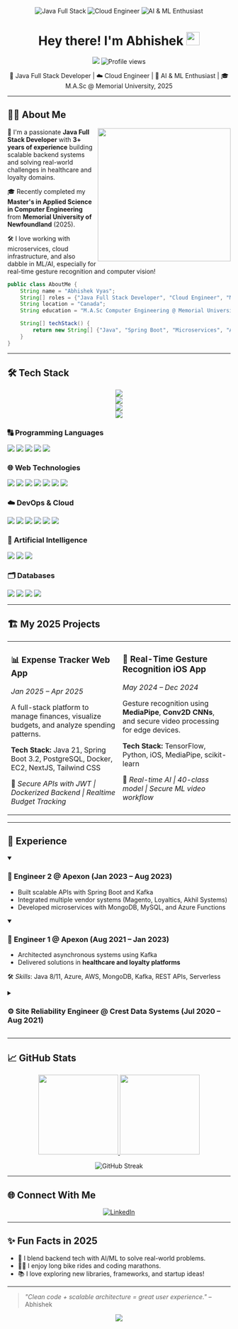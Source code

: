<p align="center">
  <img src="https://img.shields.io/badge/Java-Full%20Stack-orange?style=for-the-badge&logo=java" alt="Java Full Stack">
  <img src="https://img.shields.io/badge/Cloud-Engineer-blue?style=for-the-badge&logo=icloud" alt="Cloud Engineer">
  <img src="https://img.shields.io/badge/AI%20%26%20ML-Enthusiast-green?style=for-the-badge&logo=tensorflow" alt="AI & ML Enthusiast">
</p>

<h1 align="center">Hey there! I'm Abhishek <img src="https://raw.githubusercontent.com/MartinHeinz/MartinHeinz/master/wave.gif" width="30px"></h1>

<p align="center">
  <a href="https://www.linkedin.com/in/abhishekvvyas"><img src="https://img.shields.io/badge/LinkedIn-0077B5?style=flat&logo=linkedin&logoColor=white"></a>
  <!-- <a href="https://your-portfolio-link.com"><img src="https://img.shields.io/badge/Portfolio-FF5722?style=flat&logo=google-chrome&logoColor=white"></a> -->
  <img src="https://komarev.com/ghpvc/?username=abhishek08vyas&style=flat&color=brightgreen" alt="Profile views">
</p>

<p align="center">
🚀 Java Full Stack Developer | ☁️ Cloud Engineer | 🧠 AI & ML Enthusiast | 🎓 M.A.Sc @ Memorial University, 2025
</p>

---

## 🧑‍💻 About Me

<img align="right" width="300" src="https://media.giphy.com/media/qgQUggAC3Pfv687qPC/giphy.gif"/>

🌟 I'm a passionate **Java Full Stack Developer** with **3+ years of experience** building scalable backend systems and solving real-world challenges in healthcare and loyalty domains.

🎓 Recently completed my **Master's in Applied Science in Computer Engineering** from **Memorial University of Newfoundland** (2025).

🛠️ I love working with microservices, cloud infrastructure, and also dabble in ML/AI, especially for real-time gesture recognition and computer vision!

```java
public class AboutMe {
    String name = "Abhishek Vyas";
    String[] roles = {"Java Full Stack Developer", "Cloud Engineer", "ML Enthusiast"};
    String location = "Canada";
    String education = "M.A.Sc Computer Engineering @ Memorial University";

    String[] techStack() {
        return new String[] {"Java", "Spring Boot", "Microservices", "AWS", "Azure", "React"};
    }
}
```

---

## 🛠️ Tech Stack

<p align="center">
  <img src="https://skillicons.dev/icons?i=java,python,js,kotlin,ts" /> <!-- Programming Languages -->
  <br>
  <img src="https://skillicons.dev/icons?i=spring,react,nextjs,tailwind,kafka,maven" /> <!-- Web Technologies -->
  <br>
  <img src="https://skillicons.dev/icons?i=aws,azure,docker,jenkins,git,kubernetes" /> <!-- DevOps & Cloud -->
  <br>
  <img src="https://skillicons.dev/icons?i=mongodb,mysql,postgres,redis" /> <!-- Databases -->
</p>

### 🔠 Programming Languages

<p>
  <img src="https://img.shields.io/badge/Java-ED8B00?style=for-the-badge&logo=openjdk&logoColor=white">
  <img src="https://img.shields.io/badge/Python-3776AB?style=for-the-badge&logo=python&logoColor=white">
  <img src="https://img.shields.io/badge/JavaScript-F7DF1E?style=for-the-badge&logo=javascript&logoColor=black">
  <img src="https://img.shields.io/badge/TypeScript-007ACC?style=for-the-badge&logo=typescript&logoColor=white">
  <img src="https://img.shields.io/badge/Shell_Script-121011?style=for-the-badge&logo=gnu-bash&logoColor=white">
</p>

### 🌐 Web Technologies

<p>
  <img src="https://img.shields.io/badge/Spring-6DB33F?style=for-the-badge&logo=spring&logoColor=white">
  <img src="https://img.shields.io/badge/Spring_Boot-6DB33F?style=for-the-badge&logo=spring-boot&logoColor=white">
  <img src="https://img.shields.io/badge/React-20232A?style=for-the-badge&logo=react&logoColor=61DAFB">
  <img src="https://img.shields.io/badge/Next.js-000000?style=for-the-badge&logo=next.js&logoColor=white">
  <img src="https://img.shields.io/badge/Tailwind_CSS-38B2AC?style=for-the-badge&logo=tailwind-css&logoColor=white">
  <img src="https://img.shields.io/badge/Apache_Kafka-231F20?style=for-the-badge&logo=apache-kafka&logoColor=white">
  <img src="https://img.shields.io/badge/Maven-C71A36?style=for-the-badge&logo=apache-maven&logoColor=white">
</p>

### ☁️ DevOps & Cloud

<p>
  <img src="https://img.shields.io/badge/AWS-232F3E?style=for-the-badge&logo=amazon-aws&logoColor=white">
  <img src="https://img.shields.io/badge/Azure-0089D6?style=for-the-badge&logo=microsoft-azure&logoColor=white">
  <img src="https://img.shields.io/badge/Docker-2CA5E0?style=for-the-badge&logo=docker&logoColor=white">
  <img src="https://img.shields.io/badge/Jenkins-D24939?style=for-the-badge&logo=jenkins&logoColor=white">
  <img src="https://img.shields.io/badge/Git-F05032?style=for-the-badge&logo=git&logoColor=white">
  <img src="https://img.shields.io/badge/Kubernetes-326CE5?style=for-the-badge&logo=kubernetes&logoColor=white">
</p>

### 🧠 Artificial Intelligence

<p>
  <img src="https://img.shields.io/badge/TensorFlow-FF6F00?style=for-the-badge&logo=tensorflow&logoColor=white">
  <img src="https://img.shields.io/badge/scikit_learn-F7931E?style=for-the-badge&logo=scikit-learn&logoColor=white">
  <img src="https://img.shields.io/badge/MediaPipe-4285F4?style=for-the-badge&logo=google&logoColor=white">
</p>

### 🗂️ Databases

<p>
  <img src="https://img.shields.io/badge/MongoDB-4EA94B?style=for-the-badge&logo=mongodb&logoColor=white">
  <img src="https://img.shields.io/badge/MySQL-005C84?style=for-the-badge&logo=mysql&logoColor=white">
  <img src="https://img.shields.io/badge/PostgreSQL-316192?style=for-the-badge&logo=postgresql&logoColor=white">
  <img src="https://img.shields.io/badge/Redis-DC382D?style=for-the-badge&logo=redis&logoColor=white">
</p>

---

## 🏗️ My 2025 Projects

<table>
  <tr>
    <td width="50%" valign="top">
      <h3>📊 Expense Tracker Web App</h3>
      <p><em>Jan 2025 – Apr 2025</em></p>
      <p>A full-stack platform to manage finances, visualize budgets, and analyze spending patterns.</p>
      <p><strong>Tech Stack:</strong> Java 21, Spring Boot 3.2, PostgreSQL, Docker, EC2, NextJS, Tailwind CSS</p>
      <p>📌 <em>Secure APIs with JWT | Dockerized Backend | Realtime Budget Tracking</em></p>
    </td>
    <td width="50%" valign="top">
      <h3>🤖 Real-Time Gesture Recognition iOS App</h3>
      <p><em>May 2024 – Dec 2024</em></p>
      <p>Gesture recognition using <strong>MediaPipe</strong>, <strong>Conv2D CNNs</strong>, and secure video processing for edge devices.</p>
      <p><strong>Tech Stack:</strong> TensorFlow, Python, iOS, MediaPipe, scikit-learn</p>
      <p>📌 <em>Real-time AI | 40-class model | Secure ML video workflow</em></p>
    </td>
  </tr>
</table>

---

## 💼 Experience

<details open>
<summary><h3>🧩 Engineer 2 @ Apexon (Jan 2023 – Aug 2023)</h3></summary>
<ul>
  <li>Built scalable APIs with Spring Boot and Kafka</li>
  <li>Integrated multiple vendor systems (Magento, Loyaltics, Akhil Systems)</li>
  <li>Developed microservices with MongoDB, MySQL, and Azure Functions</li>
</ul>
</details>

<details open>
<summary><h3>🧩 Engineer 1 @ Apexon (Aug 2021 – Jan 2023)</h3></summary>
<ul>
  <li>Architected asynchronous systems using Kafka</li>
  <li>Delivered solutions in <strong>healthcare and loyalty platforms</strong></li>
</ul>
<p>🛠️ <em>Skills</em>: Java 8/11, Azure, AWS, MongoDB, Kafka, REST APIs, Serverless</p>
</details>

<details>
<summary><h3>⚙️ Site Reliability Engineer @ Crest Data Systems (Jul 2020 – Aug 2021)</h3></summary>
<ul>
  <li>Automated Splunk CloudOps using Jenkins, Python, and Shell</li>
  <li>Built CI/CD pipelines and deployed apps to multi-site clusters</li>
  <li>Debugged and optimized distributed Splunk environments</li>
</ul>
</details>

---

## 📈 GitHub Stats

<p align="center">
  <a href="https://github.com/abhishek08vyas">
    <img height="180em" src="https://github-readme-stats.vercel.app/api?username=abhishek08vyas&show_icons=true&theme=tokyonight&include_all_commits=true&count_private=true"/>
    <img height="180em" src="https://github-readme-stats.vercel.app/api/top-langs/?username=abhishek08vyas&layout=compact&langs_count=7&theme=tokyonight"/>
  </a>
</p>

<p align="center">
  <img src="https://github-readme-streak-stats.herokuapp.com/?user=abhishek08vyas&theme=tokyonight" alt="GitHub Streak">
</p>

---

## 🌐 Connect With Me

<p align="center">
  <a href="https://www.linkedin.com/in/abhishekvvyas" target="_blank">
    <img src="https://img.shields.io/badge/LinkedIn-%230077B5.svg?&style=for-the-badge&logo=linkedin&logoColor=white" alt="LinkedIn">
  </a>
  <!-- <a href="https://your-portfolio-link.com" target="_blank">
    <img src="https://img.shields.io/badge/Portfolio-%23000000.svg?&style=for-the-badge&logo=firefox&logoColor=white" alt="Portfolio">
  </a> -->
  <!-- Add your email or other social media badges here -->
</p>

---

## ✨ Fun Facts in 2025

-   🧠 I blend backend tech with AI/ML to solve real-world problems.
-   🚴‍♂️ I enjoy long bike rides and coding marathons.
-   📚 I love exploring new libraries, frameworks, and startup ideas!

---

> _"Clean code + scalable architecture = great user experience."_ – Abhishek

<p align="center">
  <img src="https://forthebadge.com/images/badges/built-with-love.svg">
</p>
